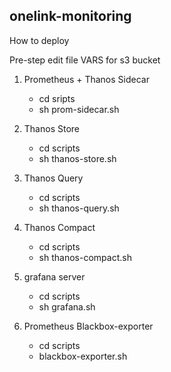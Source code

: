 ## onelink-monitoring ##

How to deploy

Pre-step edit file VARS for s3 bucket

1. Prometheus + Thanos Sidecar
     - cd sripts
     - sh prom-sidecar.sh
  
2. Thanos Store
     - cd scripts
     - sh thanos-store.sh

3. Thanos Query
     - cd scripts
     - sh thanos-query.sh

4. Thanos Compact
     - cd scripts
     - sh thanos-compact.sh

5. grafana server
     - cd scripts
     - sh grafana.sh

6. Prometheus Blackbox-exporter
     - cd scripts
     - blackbox-exporter.sh
 
